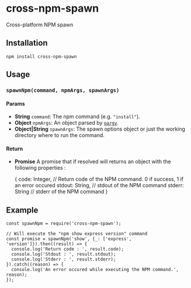 # cross-npm-spawn
Cross-platform NPM spawn

## Installation

```
npm install cross-npm-spawn
```

## Usage

### `spawnNpm(command, npmArgs, spawnArgs)`

#### Params
- **String** `command`: The npm command (e.g. `"install"`).
- **Object** `npmArgs`: An object parsed by [`oargv`](https://github.com/IonicaBizau/node-oargv).
- **Object|String** `spawnArgs`: The spawn options object or just the working directory where to run the command.

#### Return
- **Promise** A promise that if resolved will returns an object with the following properties :

    {
      code: Integer,  // Return code of the NPM command. 0 if success, 1 if an error occured
      stdout: String, // stdout of the NPM command
      stderr: String  // stderr of the NPM command
    }

## Example

    const spawnNpm = require('cross-npm-spawn');

    // Will execute the "npm show express version" command
    const promise = spawnNpm('show', {_: ['express', 'version']}).then((result) => {
      console.log('Return code : ', result.code);
      console.log('Stdout : ', result.stdout);
      console.log('Stderr : ', result.stderr);
    }).catch((reason) => {
      console.log('An error occured while executing the NPM command.', reason);
    });
    
